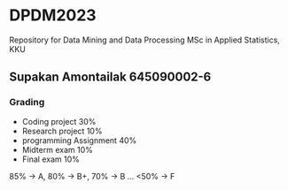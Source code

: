 # DPDM2023
Repository for Data Mining and Data Processing MSc in Applied Statistics, KKU

## Supakan Amontailak 645090002-6

### Grading
- Coding project   30%
- Research project 10%
- programming Assignment 40%
- Midterm exam 10%
- Final exam 10%


85% -> A, 80% -> B+, 70% -> B ... <50% -> F
